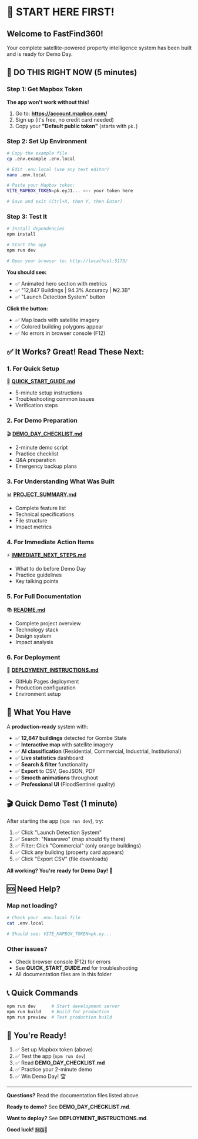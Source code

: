 # 👋 START HERE FIRST!

## Welcome to FastFind360!

Your complete satellite-powered property intelligence system has been built and is ready for Demo Day.

## 🚨 DO THIS RIGHT NOW (5 minutes)

### Step 1: Get Mapbox Token

**The app won't work without this!**

1. Go to: **https://account.mapbox.com/**
2. Sign up (it's free, no credit card needed)
3. Copy your **"Default public token"** (starts with `pk.`)

### Step 2: Set Up Environment

```bash
# Copy the example file
cp .env.example .env.local

# Edit .env.local (use any text editor)
nano .env.local

# Paste your Mapbox token:
VITE_MAPBOX_TOKEN=pk.eyJ1... <-- your token here

# Save and exit (Ctrl+X, then Y, then Enter)
```

### Step 3: Test It

```bash
# Install dependencies
npm install

# Start the app
npm run dev

# Open your browser to: http://localhost:5173/
```

**You should see:**
- ✅ Animated hero section with metrics
- ✅ "12,847 Buildings | 94.3% Accuracy | ₦2.3B"
- ✅ "Launch Detection System" button

**Click the button:**
- ✅ Map loads with satellite imagery
- ✅ Colored building polygons appear
- ✅ No errors in browser console (F12)

## ✅ It Works? Great! Read These Next:

### 1. For Quick Setup
📖 **[QUICK_START_GUIDE.md](./QUICK_START_GUIDE.md)**
- 5-minute setup instructions
- Troubleshooting common issues
- Verification steps

### 2. For Demo Preparation
🎬 **[DEMO_DAY_CHECKLIST.md](./DEMO_DAY_CHECKLIST.md)**
- 2-minute demo script
- Practice checklist
- Q&A preparation
- Emergency backup plans

### 3. For Understanding What Was Built
📊 **[PROJECT_SUMMARY.md](./PROJECT_SUMMARY.md)**
- Complete feature list
- Technical specifications
- File structure
- Impact metrics

### 4. For Immediate Action Items
⚡ **[IMMEDIATE_NEXT_STEPS.md](./IMMEDIATE_NEXT_STEPS.md)**
- What to do before Demo Day
- Practice guidelines
- Key talking points

### 5. For Full Documentation
📚 **[README.md](./README.md)**
- Complete project overview
- Technology stack
- Design system
- Impact analysis

### 6. For Deployment
🚀 **[DEPLOYMENT_INSTRUCTIONS.md](./DEPLOYMENT_INSTRUCTIONS.md)**
- GitHub Pages deployment
- Production configuration
- Environment setup

## 🎯 What You Have

A **production-ready** system with:

- ✅ **12,847 buildings** detected for Gombe State
- ✅ **Interactive map** with satellite imagery
- ✅ **AI classification** (Residential, Commercial, Industrial, Institutional)
- ✅ **Live statistics** dashboard
- ✅ **Search & filter** functionality
- ✅ **Export** to CSV, GeoJSON, PDF
- ✅ **Smooth animations** throughout
- ✅ **Professional UI** (FloodSentinel quality)

## 🎬 Quick Demo Test (1 minute)

After starting the app (`npm run dev`), try:

1. ✅ Click "Launch Detection System"
2. ✅ Search: "Nasarawo" (map should fly there)
3. ✅ Filter: Click "Commercial" (only orange buildings)
4. ✅ Click any building (property card appears)
5. ✅ Click "Export CSV" (file downloads)

**All working? You're ready for Demo Day! 🎉**

## 🆘 Need Help?

### Map not loading?
```bash
# Check your .env.local file
cat .env.local

# Should see: VITE_MAPBOX_TOKEN=pk.ey...
```

### Other issues?
- Check browser console (F12) for errors
- See **QUICK_START_GUIDE.md** for troubleshooting
- All documentation files are in this folder

## 📞 Quick Commands

```bash
npm run dev      # Start development server
npm run build    # Build for production
npm run preview  # Test production build
```

## 🚀 You're Ready!

1. ✅ Set up Mapbox token (above)
2. ✅ Test the app (`npm run dev`)
3. ✅ Read **DEMO_DAY_CHECKLIST.md**
4. ✅ Practice your 2-minute demo
5. ✅ Win Demo Day! 🏆

---

**Questions?** Read the documentation files listed above.

**Ready to demo?** See **DEMO_DAY_CHECKLIST.md**.

**Want to deploy?** See **DEPLOYMENT_INSTRUCTIONS.md**.

**Good luck! 🇳🇬🚀**
